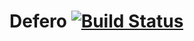 Defero [![Build Status](https://travis-ci.org/Matsemann/kundestyrt-backend.png?branch=master)](https://travis-ci.org/Matsemann/kundestyrt-backend)
=========